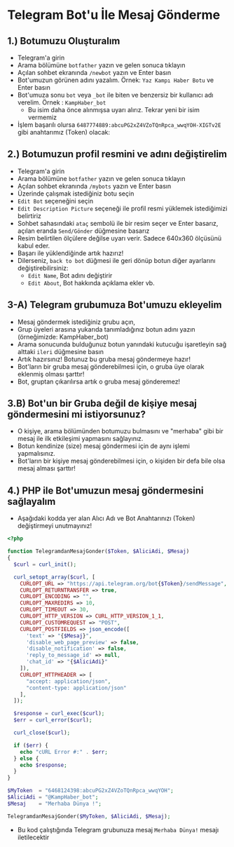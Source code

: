 # Telegram Bot'u İle Mesaj Gönderme

## 1.) Botumuzu Oluşturalım
- Telegram'a girin
- Arama bölümüne `botfather` yazın ve gelen sonuca tıklayın
- Açılan sohbet ekranında `/newbot` yazın ve Enter basın
- Bot'umuzun görünen adını yazalım. Örnek: `Yaz Kampı Haber Botu` ve Enter basın
- Bot'umuza sonu `bot` veya `_bot` ile biten ve benzersiz bir kullanıcı adı verelim. Örnek : `KampHaber_bot`
  - Bu isim daha önce alınmışsa uyarı alırız. Tekrar yeni bir isim vermemiz
- İşlem başarılı olursa `6487774889:abcuPG2xZ4VZoTQnRpca_wwqYOH-XIGTv2E` gibi anahtarımız (Token) olacak:

## 2.) Botumuzun profil resmini ve adını değiştirelim
- Telegram'a girin
- Arama bölümüne `botfather` yazın ve gelen sonuca tıklayın
- Açılan sohbet ekranında `/mybots` yazın ve Enter basın
- Üzerinde çalışmak istediğiniz botu seçin
- `Edit Bot` seçeneğini seçin
- `Edit Description Picture` seçeneği ile profil resmi yüklemek istediğimizi belirtiriz
- Sohbet sahasındaki `ataç` sembolü ile bir resim seçer ve Enter basarız, açılan eranda `Send/Gönder` düğmesine basarız
- Resim belirtilen ölçülere değilse uyarı verir. Sadece 640x360 ölçüsünü kabul eder.
- Başarı ile yüklendiğinde artık hazırız!
- Dilerseniz, `back to bot` düğmesi ile geri dönüp botun diğer ayarlarını değiştirebilirsiniz:
  - `Edit Name`, Bot adını değiştirir
  - `Edit About`, Bot hakkında açıklama ekler vb.


## 3-A) Telegram grubumuza Bot'umuzu ekleyelim

- Mesaj göndermek istediğiniz grubu açın,
- Grup üyeleri arasına yukarıda tanımladığınız botun adını yazın (örneğimizde: KampHaber_bot)
- Arama sonucunda bulduğunuz botun yanındaki kutucuğu işaretleyin sağ alttaki `ileri` düğmesine basın
- Artık hazırsınız! Botunuz bu gruba mesaj göndermeye hazır!
- Bot'ların bir gruba mesaj gönderebilmesi için, o gruba üye olarak eklenmiş olması şarttır!
- Bot, gruptan çıkarılırsa artık o gruba mesaj gönderemez!


## 3.B) Bot'un bir Gruba değil de kişiye mesaj göndermesini mi istiyorsunuz?

- O kişiye, arama bölümünden botumuzu bulmasını ve "merhaba" gibi bir mesaj ile ilk etkileşimi yapmasını sağlayınız.
- Botun kendinize (size) mesaj göndermesi için de aynı işlemi yapmalısınız.
- Bot'ların bir kişiye mesaj gönderebilmesi için, o kişiden bir defa bile olsa mesaj alması şarttır!


## 4.) PHP ile Bot'umuzun mesaj göndermesini sağlayalım

- Aşağıdaki kodda yer alan Alıcı Adı ve Bot Anahtarınızı (Token) değiştirmeyi unutmayınız!

```PHP
<?php

function TelegramdanMesajGonder($Token, $AliciAdi, $Mesaj)
{
  $curl = curl_init();

  curl_setopt_array($curl, [
    CURLOPT_URL => "https://api.telegram.org/bot{$Token}/sendMessage",
    CURLOPT_RETURNTRANSFER => true,
    CURLOPT_ENCODING => "",
    CURLOPT_MAXREDIRS => 10,
    CURLOPT_TIMEOUT => 30,
    CURLOPT_HTTP_VERSION => CURL_HTTP_VERSION_1_1,
    CURLOPT_CUSTOMREQUEST => "POST",
    CURLOPT_POSTFIELDS => json_encode([
      'text' => "{$Mesaj}",
      'disable_web_page_preview' => false,
      'disable_notification' => false,
      'reply_to_message_id' => null,
      'chat_id' => "{$AliciAdi}"
    ]),
    CURLOPT_HTTPHEADER => [
      "accept: application/json",
      "content-type: application/json"
    ],
  ]);

  $response = curl_exec($curl);
  $err = curl_error($curl);

  curl_close($curl);

  if ($err) {
    echo "cURL Error #:" . $err;
  } else {
    echo $response;
  }
}

$MyToken  = "6468124398:abcuPG2xZ4VZoTQnRpca_wwqYOH";
$AliciAdi = "@KampHaber_bot";
$Mesaj    = "Merhaba Dünya !";

TelegramdanMesajGonder($MyToken, $AliciAdi, $Mesaj);

```

- Bu kod çalıştığında Telegram grubunuza mesaj `Merhaba Dünya!` mesajı iletilecektir



